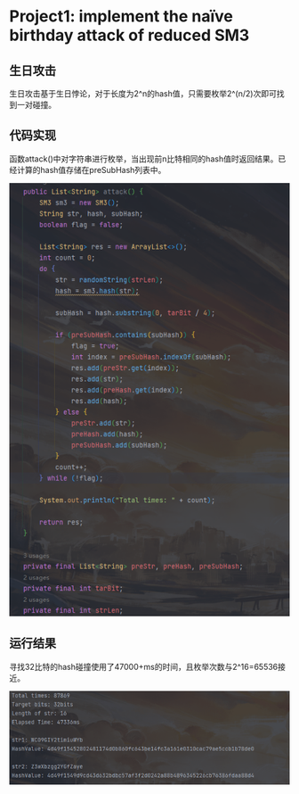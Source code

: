 # Project1: implement the naïve birthday attack of reduced SM3

## 生日攻击

生日攻击基于生日悖论，对于长度为2^n的hash值，只需要枚举2^(n/2)次即可找到一对碰撞。

## 代码实现

函数attack()中对字符串进行枚举，当出现前n比特相同的hash值时返回结果。已经计算的hash值存储在preSubHash列表中。

![Alt text](2.png)

## 运行结果

寻找32比特的hash碰撞使用了47000+ms的时间，且枚举次数与2^16=65536接近。

![Alt text](1.png)
